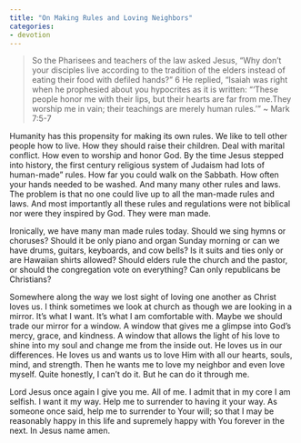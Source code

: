 ```yaml
---
title: "On Making Rules and Loving Neighbors"
categories:
- devotion
---
```


> So the Pharisees and teachers of the law asked Jesus, “Why don’t your disciples live according to the tradition of the elders instead of eating their food with defiled hands?” 6 He replied, “Isaiah was right when he prophesied about you hypocrites as it is written: “‘These people honor me with their lips, but their hearts are far from me.They worship me in vain; their teachings are merely human rules.’” ~ Mark 7:5-7  

Humanity has this propensity for making its own rules. We like to tell other people how to live. How they should raise their children. Deal with marital conflict. How even to worship and honor God. By the time Jesus stepped into history, the first century religious system of Judaism had lots of human-made” rules. How far you could walk on the Sabbath. How often your hands needed to be washed. And many many other rules and laws. The problem is that no one could live up to all the man-made rules and laws. And most importantly all these rules and regulations were not biblical nor were they inspired by God. They were man made.   

Ironically, we have many man made rules today. Should we sing hymns or choruses? Should it be only piano and organ Sunday morning or can we have drums, guitars, keyboards, and cow bells? Is it suits and ties only or are Hawaiian shirts allowed? Should elders rule the church and the pastor, or should the congregation vote on everything? Can only republicans be Christians?   

Somewhere along the way we lost sight of loving one another as Christ loves us. I think sometimes we look at church as though we are looking in a mirror. It’s what I want. It’s what I am comfortable with. Maybe we should trade our mirror for a window. A window that gives me a glimpse into God’s mercy, grace, and kindness. A window that allows the light of his love to shine into my soul and change me from the inside out. He loves us in our differences. He loves us and wants us to love Him with all our hearts, souls, mind, and strength. Then he wants me to love my neighbor and even love myself. Quite honestly, I can’t do it. But he can do it through me.   

Lord Jesus once again I give you me. All of me. I admit that in my core I am selfish. I want it my way. Help me to surrender to having it your way. As someone once said, help me to surrender to Your will; so that I may be reasonably happy in this life and supremely happy with You forever in the next. In Jesus name amen.